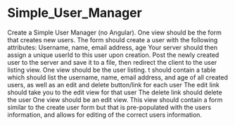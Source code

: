 # Simple_User_Manager
Create a Simple User Manager (no Angular). 
One view should be the form that creates new users. 
The form should create a user with the following attributes:
Username, name, email address, age
Your server should then assign a unique userId to this user upon creation.
Post the newly created user to the server and save it to a file, then redirect the client to the user listing view.
One view should be the user listing.
t should contain a table which should list the username, name, email address, and age of all created users, as well as an edit and delete button/link for each user
The edit link should take you to the edit view for that user
The delete link should delete the user
One view should be an edit view.
This view should contain a form similar to the create user form but that is pre-populated with the users information, and allows for editing of the correct users information.